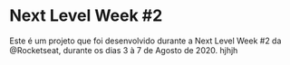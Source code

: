 # Next Level Week #2
 
Este é um projeto que foi desenvolvido durante a Next Level Week #2 da @Rocketseat, durante os dias 3 à 7 de Agosto de 2020.
hjhjh
